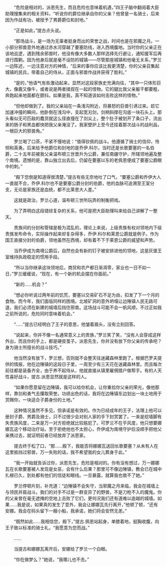 　　“危险是相对的，派恩先生，而且危险也意味着机遇，”四王子脑中翻阅着大臣助理搜集来的相关资料，“听说你的爵位继承自你的父亲？他曾是一名骑士，后来因为作战有功，被授予了男爵爵位和封地。”

　　“正是如此，”提古点头说。

　　“那场战斗，是一场为无辜者挺身而出的荣誉之战，时间也是在邪魔之月。一小部分邪兽意外地通过赤水河穿越了要塞防线，进入西境腹地。当时你的父亲正在该地巡逻，遇到残余邪兽时，他没有像大多数人那样选择先行避让，通知援军后再进行围剿。因为他身后就是毫不设防的城镇——尽管那座城镇和他毫无关系，”罗兰一边陈述，一边注意对方的神情，“后来的事你应该比我更清楚，你的父亲召集起城镇的民兵，带着自己的侍从，正面与邪兽作战并获得了胜利。”

　　“是的，”他语气有些激动起来，显然对这段家族史充满向往，“其中一只体形巨大，像鹿又像牛，或者说是两者揉捏在一起的怪物。它的腿比我父亲躯干都要粗，奔跑起来地面都在颤抖。如果是我，真不知道该如何击败这样的怪物。”

　　“但他却做到了。我的父亲站在一条浅沟附近，将暴怒的巨兽引诱过来。趁它加速冲撞的瞬间，他卧倒在浅沟中，支起宽刃剑，剑柄斜撑在沟底一块石头上。那头看似无可匹敌的蠢货就这么径直撞在了剑尖上，整个肚子被划开了条口子，流出来的肠子和黑血都快把我父亲淹没了。我家壁炉上至今还挂着那次战斗的战利品，一根巨大的邪兽角。”

　　罗兰喝了口茶，不紧不慢地说：“值得钦佩的战斗。他遵循了骑士的信仰，怜悯和英勇。后来给予他爵位和封地的是乔伊.科尔，当时还是长歌要塞的一名伯爵，二十五年前被我父亲温布顿三世晋升为公爵，兼任南疆守护，所辖领地遍及整个南境。遗憾的是，靠山独立出去后，仍留在要塞以东的老佩恩便成了要塞公爵眼中的刺。”

　　“殿下您倒是知道得很清楚，”提古有些无奈地吐了口气，“要塞公爵和乔伊大人一直就不合，乔伊.科尔也不是要塞公爵分封的伯爵，他的血脉可追溯至王室分支，无论是家族还是血统，都不比莱恩大人差。”

　　这就是政治，罗兰心道，温布顿三世所玩弄的制衡把戏。

　　为了弄明白这段错综复杂的关系，他可是把大臣助理叫来给自己讲解了一整天。

　　贵族间的分封和管辖是极为混乱的，理论上来说，上级贵族有权对领地内下级贵族发布命令，实际操作起来却复杂得多，乔伊.科尔和莱恩公爵就是例子。作为国王直接分封的伯爵，领地虽然在西境，却有着不下于莱恩公爵的威望和声势。

　　当乔伊成为南境公爵后，自然也会有新的钉子被安排进他的领地，这是灰堡王室维持执政稳定的惯用手段。

　　“所以当你继承这块领地后，商贸和农产都日渐凋零，家业也一日不如一日，”罗兰缓缓说，“现在，有一个新的机会摆在你面前。”

　　“新的……机会？”

　　“想必你听说过两年前的饥荒，要塞以交易矿石不足为由，扣发了下一个月的食物。而今年，我们面临同样的困境。北坡矿洞的意外坍塌让边陲镇人民无路可退，我们必须在新建的城墙后挡住邪兽。这场战斗可能不会一帆风顺，不过正如我之前所说的，危险同时意味着机会。”

　　“……”提古已经明白了王子的意思，他皱着眉头，没有立刻回答。

　　“说起来，你并不像一名通常意义上的贵族，”罗兰笑了笑，“没有人会穿成这样外出，而且你的手上，都是硬皮茧子。派恩先生，你并没有放下你父亲的传承吧？身为骑士所擅长的战斗技巧。”

　　他当然没有放下，罗兰想，否则就不会整天往迷藏森林里跑了。根据巴罗夫提供的情报，他在边陲镇的这段日子里，一周至少有三天花在迷藏森林里。而且每次前往都是装备齐全，由于养不起侍从，他就直接从镇里雇佣猎户做帮手。有的人天性喜好战斗，提古.派恩显然就是这样的人。

　　“如果你愿意留在边陲镇，我可以给你机会，让你重拾你父亲的荣光，像他那样，靠剑和勇气去攥取荣誉。功绩出色的话，我将在边陲镇东边划出一块土地用于赏赐你，一块适合子爵身份的土地。”

　　这种情况虽然不多见，但承诺是有效的。作为已经成年的王子，法理上他可以册封子爵、男爵及骑士，只不过很少会对别人家的手下封赏罢了。一来是挖墙脚有失贵族风度，二来是万一对方拒绝就比较尴尬了。可罗兰不在乎风度，他只想要娜娜瓦这个移动治疗站，至于拒绝他也不太担心，乔伊成为南境守护后没顺手把他父亲携过去，就证明前者已经放弃了派恩家。

　　提古终于松了口，“那……殿下，我能否将娜娜瓦送回长歌要塞？从未有人在这里抵挡过邪兽，万一失败的话，我不希望我的女儿葬身于此。”

　　“我一开始就告诉过你，派恩先生，危险是相对的。你有没有想过，万一娜娜瓦在长歌要塞被人发现是女巫，会有什么后果？那里可不像边陲镇，教会已在城中扎根已久，到处都有他们的信徒和眼线。一旦暴露，就算我也救不了她。”

　　罗兰停顿片刻，补充道：“边陲镇不会失守，当邪魔之月来临，我会在城墙上与领民并肩战斗。我们的对手不过是一群变异了的野兽，不是刀枪不入的魔鬼。你的父亲曾在毫无遮掩的空地上击败了它们，更何况我们还有道难以逾越的城墙。如果……我是说，如果真的发生了意外，我会让娜娜瓦先行离开，”他顿了顿，“还有安娜。我会在码头留下一艘小船，我承诺，她们将会安然无恙。”

　　“既然如此……我相信您，殿下，”提古.佩恩站起身，单膝着地，挺胸收腹，向王子致以标准的骑士礼，“我愿意为您而战。”

　　……

　　当提古和娜娜瓦离开后，安娜给了罗兰一个白眼。

　　“你在做梦么？”她说，“我哪儿也不去。”
